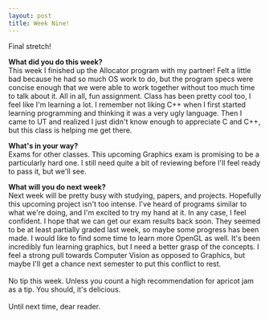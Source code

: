 ```yaml
---
layout: post
title: Week Nine!
---
```


Final stretch!
<br>

<b>What did you do this week?</b>
<br>This week I finished up the Allocator program with my partner! Felt a little bad because he had so much OS work to do, but the program specs were concise enough that we were able to work together without too much time to talk about it. All in all, fun assignment. Class has been pretty cool too, I feel like I'm learning a lot. I remember not liking C++ when I first started learning programming and thinking it was a very ugly language. Then I came to UT and realized I just didn't know enough to appreciate C and C++, but this class is helping me get there.<br>

<b>What's in your way?</b>
<br>Exams for other classes. This upcoming Graphics exam is promising to be a particularly hard one. I still need quite a bit of reviewing before I'll feel ready to pass it, but we'll see.<br>

<b>What will you do next week?</b>
<br>Next week will be pretty busy with studying, papers, and projects. Hopefully this upcoming project isn't too intense. I've heard of programs similar to what we're doing, and I'm excited to try my hand at it. In any case, I feel confident. I hope that we can get our exam results back soon. They seemed to be at least partially graded last week, so maybe some progress has been made. I would like to find some time to learn more OpenGL as well. It's been incredibly fun learning graphics, but I need a better grasp of the concepts. I feel a strong pull towards Computer Vision as opposed to Graphics, but maybe I'll get a chance next semester to put this conflict to rest.<br>
<br>No tip this week. Unless you count a high recommendation for apricot jam as a tip. You should, it's delicious.
<br><br>
Until next time, dear reader.

